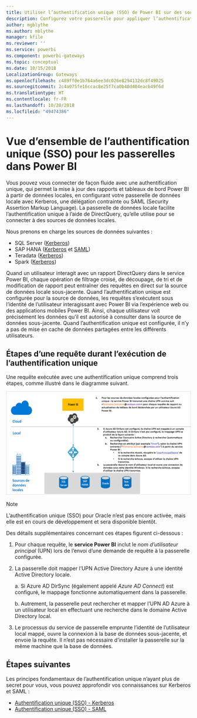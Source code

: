 ```yaml
---
title: Utiliser l’authentification unique (SSO) de Power BI sur des sources de données locales
description: Configurez votre passerelle pour appliquer l’authentification unique (SSO) de Power BI sur des sources de données locales.
author: mgblythe
ms.author: mblythe
manager: kfile
ms.reviewer: ''
ms.service: powerbi
ms.component: powerbi-gateways
ms.topic: conceptual
ms.date: 10/15/2018
LocalizationGroup: Gateways
ms.openlocfilehash: c489ff0e1b764a6ee3dc026e8294132dc8f49025
ms.sourcegitcommit: 2c4a075fe16ccac8e25f7ca0b40d404eacb49f6d
ms.translationtype: HT
ms.contentlocale: fr-FR
ms.lasthandoff: 10/20/2018
ms.locfileid: "49474386"
---
```

# <a name="overview-of-single-sign-on-sso-for-gateways-in-power-bi"></a>Vue d’ensemble de l’authentification unique (SSO) pour les passerelles dans Power BI

Vous pouvez vous connecter de façon fluide avec une authentification unique, qui permet la mise à jour des rapports et tableaux de bord Power BI à partir de données locales, en configurant votre passerelle de données locale avec Kerberos, une délégation contrainte ou SAML (Security Assertion Markup Language). La passerelle de données locale facilite l’authentification unique à l’aide de DirectQuery, qu’elle utilise pour se connecter à des sources de données locales.

Nous prenons en charge les sources de données suivantes :

* SQL Server ([Kerberos](service-gateway-sso-kerberos.md))
* SAP HANA ([Kerberos](service-gateway-sso-kerberos.md) et [SAML](service-gateway-sso-saml.md))
* Teradata ([Kerberos](service-gateway-sso-kerberos.md))
* Spark ([Kerberos](service-gateway-sso-kerberos.md))

Quand un utilisateur interagit avec un rapport DirectQuery dans le service Power BI, chaque opération de filtrage croisé, de découpage, de tri et de modification de rapport peut entraîner des requêtes en direct sur la source de données locale sous-jacente.  Quand l’authentification unique est configurée pour la source de données, les requêtes s’exécutent sous l’identité de l’utilisateur interagissant avec Power BI via l’expérience web ou des applications mobiles Power BI. Ainsi, chaque utilisateur voit précisément les données qu’il est autorisé à consulter dans la source de données sous-jacente. Quand l’authentification unique est configurée, il n’y a pas de mise en cache de données partagées entre les différents utilisateurs.

## <a name="query-steps-when-running-sso"></a>Étapes d’une requête durant l’exécution de l’authentification unique

Une requête exécutée avec une authentification unique comprend trois étapes, comme illustré dans le diagramme suivant.

![Étapes d’une requête durant l’exécution de l’authentification unique](media/service-gateway-sso-overview/sso-query-steps.png)

> [!NOTE]
> L’authentification unique (SSO) pour Oracle n’est pas encore activée, mais elle est en cours de développement et sera disponible bientôt.

Des détails supplémentaires concernant ces étapes figurent ci-dessous :

1. Pour chaque requête, le **service Power BI** inclut le *nom d’utilisateur principal* (UPN) lors de l’envoi d’une demande de requête à la passerelle configurée.

2. La passerelle doit mapper l’UPN Active Directory Azure à une identité Active Directory locale.

   a.  Si Azure AD DirSync (également appelé *Azure AD Connect*) est configuré, le mappage fonctionne automatiquement dans la passerelle.

   b.  Autrement, la passerelle peut rechercher et mapper l’UPN AD Azure à un utilisateur local en effectuant une recherche dans le domaine Active Directory local.

3. Le processus du service de passerelle emprunte l’identité de l’utilisateur local mappé, ouvre la connexion à la base de données sous-jacente, et envoie la requête. Il n’est pas nécessaire d’installer la passerelle sur la même machine que la base de données.

## <a name="next-steps"></a>Étapes suivantes

Les principes fondamentaux de l’authentification unique n’ayant plus de secret pour vous, vous pouvez approfondir vos connaissances sur Kerberos et SAML :

* [Authentification unique (SSO) - Kerberos](service-gateway-sso-kerberos.md)
* [Authentification unique (SSO) - SAML](service-gateway-sso-saml.md)
